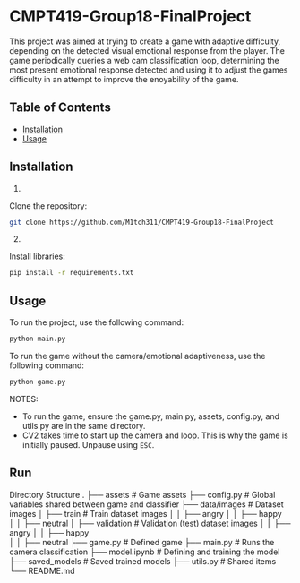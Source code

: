 # CMPT419-Group18-FinalProject
This project was aimed at trying to create a game with adaptive difficulty, depending on the detected visual emotional response from the player. The game periodically queries a web cam classification loop, determining the most present emotional response detected and using it to adjust the games difficulty in an attempt to improve the enoyability of the game.

## Table of Contents
- [Installation](#installation)
- [Usage](#usage)

## Installation

1.
Clone the repository:
```bash
git clone https://github.com/M1tch311/CMPT419-Group18-FinalProject
```

2. 
Install libraries:
```bash
pip install -r requirements.txt
```

## Usage
To run the project, use the following command:
```bash
python main.py
```

To run the game without the camera/emotional adaptiveness, use the following command:
```bash
python game.py
```

NOTES:
- To run the game, ensure the game.py, main.py, assets, config.py, and utils.py are in the same directory.
- CV2 takes time to start up the camera and loop. This is why the game is initially paused. Unpause using `ESC`.


## Run


Directory Structure
.
├── assets                  # Game assets
├── config.py               # Global variables shared between game and classifier
├── data/images             # Dataset images
│   ├── train               # Train dataset images
│   │   ├── angry
│   │   ├── happy           
│   │   ├── neutral
│   ├── validation          # Validation (test) dataset images
│   │   ├── angry
│   │   ├── happy           
│   │   ├── neutral
├── game.py                 # Defined game
├── main.py                 # Runs the camera classification
├── model.ipynb             # Defining and training the model
├── saved_models            # Saved trained models
├── utils.py                # Shared items
└── README.md
